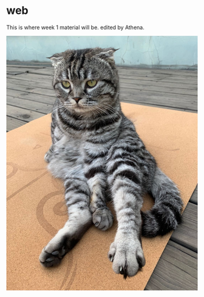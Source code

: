 # web
This is where week 1 material will be. edited by Athena.

<img src="https://github.com/gnunu/web/blob/master/WechatIMG76.jpeg">
